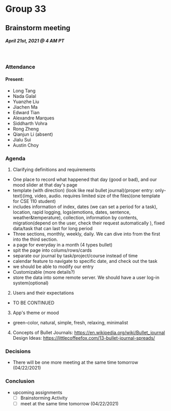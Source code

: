 # Group 33
## Brainstorm meeting
##### April 21st, 2021 @ 4 AM PT 
​
### Attendance
#### Present:
* Long Tang
* Nada Galal
* Yuanzhe Liu
* Jiachen Ma
* Edward Tian 
* Alexandre Marques
* Siddharth Vohra
* Rong Zheng
* Qianjun Li (absent)
* Jialu Sui
* Austin Choy
​
### Agenda
1. Clarifying definitions and requirements
  * One place to record what happened that day (good or bad), and our mood slider at that day's page 
  * template (with direction) (look like real bullet journal)(proper entry: only-text)(img, video, audio. requires limited size of the files)(one template for CSE 110 student)
  * includes information of index, dates (we can set a period for a task), location, rapid logging, logs(emotions, dates, sentence, weather&temperature), collection, information by contents, migration(depend on the user, check their request automatically ), fixed data/task that can last for long period
  * Three sections, monthly, weekly, daily. We can dive into from the first into the third section.
  * a page for everyday in a month (4 types bullet) 
  * spit the page into colums/rows/cards 
  * separate our journal by task/project/course instead of time
  * calendar feature to navigate to specific date, and check out the task
  * we should be able to modify our entry
  *  Customizable (more details?)
  * store the data into some remote server. We should have a user log-in system(optional) 
2. Users and their expectations
  * TO BE CONTINUED
3. App's theme or mood
  * green-color, natural, simple, fresh, relaxing, minimalist
4. Concepts of Bullet Journals: https://en.wikipedia.org/wiki/Bullet_journal
  Design Ideas: https://littlecoffeefox.com/13-bullet-journal-spreads/
 

### Decisions
* There will be one more meeting at the same time tomorrow (04/22/2021)
​
### Conclusion
* upcoming assignments
  * [ ] Brainstorming Activity
  * [ ] meet at the same time tomorrow (04/22/2021)
